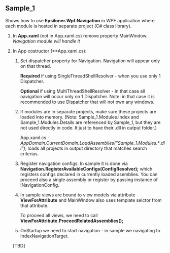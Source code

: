 ## Sample_1

Shows how to use **Epsiloner.Wpf.Navigation** in WPF application where each module is hosted in separate project (C# class library).

1. In **App.xaml** (not in App.xaml.cs) remove property MainWindow. *Navigation module will handle it*
2. In App costructor (**App.xaml.cs):
   1. Set dispatcher property for Navigation. Navigation will appear only on that thread. 
   
      **Required** if using SingleThreadShellResolver - when you use only 1 Dispatcher.
      
      **Optional** if using MultiThreadShellResolver - in that case all navigation will occur only on 1 Dispatcher. Note: in that case it is recommended to use Dispatcher that will not own any windows.
      
   2. If modules are in separate projects, make sure these projects are loaded into memory. (Note: Sample_1.Modules.Index and Sample_1.Modules.Details are referenced by Sample_1, but they are not used directly in code. It just to have their .dll in output folder.)
   
      App.xaml.cs - *AppDomain.CurrentDomain.LoadAssemblies("Sample_1.Modules.***.dll");* loads all projects in output directory that matches search criterias.
      
   3. Register navigation configs. In sample it is done via **Navigation.RegisterAvailableConfigs(ConfigResolver);** which registers configs declared in currently loaded asemblies. You can proceed also a single assembly or register by passing instance of INavigationConfig.
   
   4. In sample views are bound to view models via attribute **ViewForAttribute** and MainWindow also uses template selctor from that attribute.
      
      To proceed all views, we need to call **ViewForAttribute.ProceedRelatedAssemblies();**
      
   5. OnStartup we need to start navigation - in sample we navigating to IndexNavigationTarget.
   
   
   [TBD]

